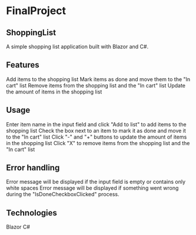# FinalProject


## ShoppingList
A simple shopping list application built with Blazor and C#.

## Features
Add items to the shopping list
Mark items as done and move them to the "In cart" list
Remove items from the shopping list and the "In cart" list
Update the amount of items in the shopping list

## Usage
Enter item name in the input field and click "Add to list" to add items to the shopping list
Check the box next to an item to mark it as done and move it to the "In cart" list
Click "-" and "+" buttons to update the amount of items in the shopping list
Click "X" to remove items from the shopping list and the "In cart" list

## Error handling
Error message will be displayed if the input field is empty or contains only white spaces
Error message will be displayed if something went wrong during the "IsDoneCheckboxClicked" process.

## Technologies
Blazor
C#
